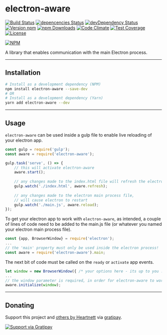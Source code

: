 # electron-aware
[![Build Status](https://travis-ci.org/Heartnett/electron-aware.svg?branch=master)](https://travis-ci.org/Heartnett/electron-aware) [![depencencies Status](https://david-dm.org/Heartnett/electron-aware.svg)](https://david-dm.org/Heartnett/electron-aware) [![devDependency Status](https://david-dm.org/Heartnett/electron-aware/dev-status.svg)](https://david-dm.org/Heartnett/electron-aware?type=dev) [![Version npm](https://img.shields.io/npm/v/electron-aware.svg?style=flat-square)](https://www.npmjs.com/package/electron-aware) [![npm Downloads](https://img.shields.io/npm/dm/electron-aware.svg?style=flat-square)](https://www.npmjs.com/package/electron-aware) [![Code Climate](https://img.shields.io/codeclimate/github/Heartnett/electron-aware.svg)](https://codeclimate.com/github/Heartnett/electron-aware) [![Test Coverage](https://codeclimate.com/github/Heartnett/electron-aware/badges/coverage.svg)](https://codeclimate.com/github/Heartnett/electron-aware/coverage) [![License](https://img.shields.io/npm/l/electron-aware.svg)](https://www.npmjs.com/package/electron-aware)


[![NPM](https://nodei.co/npm/electron-aware.png?downloads=true)](https://nodei.co/npm/electron-aware/)

A library that enables communication with the main Electron process.

---
## Installation
```sh
# Install as a development dependency (NPM)
npm install electron-aware --save-dev
# OR
# Install as a development dependency (Yarn)
yarn add electron-aware --dev
```
---
## Usage

`electron-aware` can be used inside a gulp file to enable live reloading of your electron app.

```javascript
const gulp = require('gulp');
const aware = require('electron-aware');

gulp.task('serve', () => {
    // this will activate electron-aware
    aware.start();
    
    // any changes made to the index.html file will refresh the electron app 
    gulp.watch('./index.html', aware.refresh);
    
    // any changes made to the electron main process file,
    // will cause electron to restart 
    gulp.watch('./main.js', aware.reload);
});
```
To get your electron app to work with `electron-aware`, as intended, a couple of lines of code need to be added to the main.js file (or whatever you named your electron main process file).

```javascript
const {app, BrowserWindow} = require('electron');
...
// the 'main' property must only be used inside the electron process!
const aware = require('electron-aware').main;
```

The next bit of code must be called on the `ready` or `activate` app events.

```javascript
let window = new BrowserWindow({ /* your options here - its up to you :) */ });
...
// the window parameter is required, in order for electron-aware to work
aware.initialize(window);
```

----
## Donating
Support this project and [others by Heartnett](http://www.github.com/Heartnett) via [gratipay](https://gratipay.com/Heartnett/).

[![Support via Gratipay](https://cdn.rawgit.com/gratipay/gratipay-badge/2.3.0/dist/gratipay.svg)](https://gratipay.com/Heartnett/)